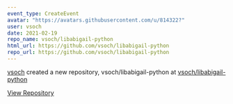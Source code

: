 ```yaml
---
event_type: CreateEvent
avatar: "https://avatars.githubusercontent.com/u/814322?"
user: vsoch
date: 2021-02-19
repo_name: vsoch/libabigail-python
html_url: https://github.com/vsoch/libabigail-python
repo_url: https://github.com/vsoch/libabigail-python
---
```


<a href='https://github.com/vsoch' target='_blank'>vsoch</a> created a new repository, vsoch/libabigail-python at <a href='https://github.com/vsoch/libabigail-python' target='_blank'>vsoch/libabigail-python</a>

<a href='https://github.com/vsoch/libabigail-python' target='_blank'>View Repository</a>